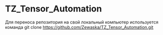 # TZ_Tensor_Automation
Для переноса репозитория на свой локальный компьютер используется команда git clone https://github.com/Zewaska/TZ_Tensor_Automation.git 
